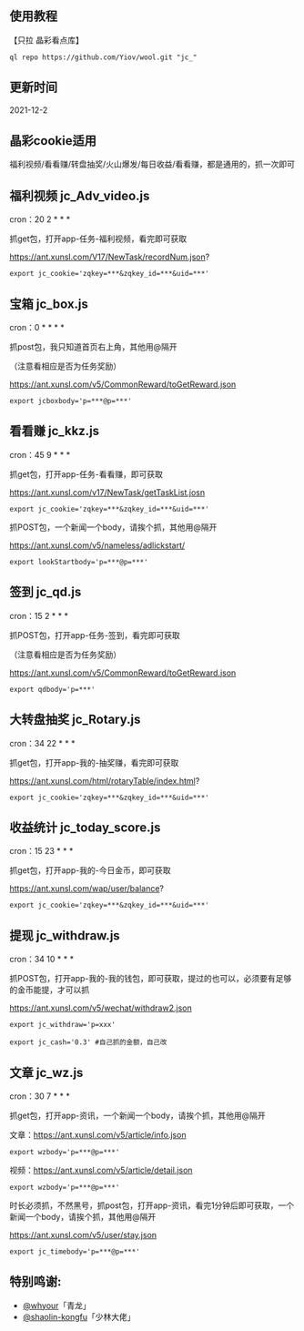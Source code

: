 ## 使用教程

【只拉 晶彩看点库】

    ql repo https://github.com/Yiov/wool.git "jc_"


## 更新时间

2021-12-2


## 晶彩cookie适用

福利视频/看看赚/转盘抽奖/火山爆发/每日收益/看看赚，都是通用的，抓一次即可





## 福利视频 jc_Adv_video.js


cron：20 2 * * *

抓get包，打开app-任务-福利视频，看完即可获取

https://ant.xunsl.com/V17/NewTask/recordNum.json?

    export jc_cookie='zqkey=***&zqkey_id=***&uid=***'






## 宝箱 jc_box.js


cron：0 * * * *

抓post包，我只知道首页右上角，其他用@隔开

（注意看相应是否为任务奖励）

https://ant.xunsl.com/v5/CommonReward/toGetReward.json


    export jcboxbody='p=***@p=***'




## 看看赚 jc_kkz.js


cron：45 9 * * *

抓get包，打开app-任务-看看赚，即可获取

https://ant.xunsl.com/v17/NewTask/getTaskList.josn

    export jc_cookie='zqkey=***&zqkey_id=***&uid=***'

抓POST包，一个新闻一个body，请挨个抓，其他用@隔开

https://ant.xunsl.com/v5/nameless/adlickstart/

    export lookStartbody='p=***@p=***'







## 签到 jc_qd.js


cron：15 2 * * *

抓POST包，打开app-任务-签到，看完即可获取

（注意看相应是否为任务奖励）

https://ant.xunsl.com/v5/CommonReward/toGetReward.json


    export qdbody='p=***'





## 大转盘抽奖 jc_Rotary.js


cron：34 22 * * *

抓get包，打开app-我的-抽奖赚，看完即可获取

https://ant.xunsl.com/html/rotaryTable/index.html?

    export jc_cookie='zqkey=***&zqkey_id=***&uid=***'





## 收益统计 jc_today_score.js


cron：15 23 * * *

抓get包，打开app-我的-今日金币，即可获取

https://ant.xunsl.com/wap/user/balance?

    export jc_cookie='zqkey=***&zqkey_id=***&uid=***'





## 提现 jc_withdraw.js


cron：34 10 * * *

抓POST包，打开app-我的-我的钱包，即可获取，提过的也可以，必须要有足够的金币能提，才可以抓

https://ant.xunsl.com/v5/wechat/withdraw2.json

    export jc_withdraw='p=xxx'

    export jc_cash='0.3' #自己抓的金额，自己改





## 文章 jc_wz.js


cron：30 7 * * *

抓get包，打开app-资讯，一个新闻一个body，请挨个抓，其他用@隔开

文章：https://ant.xunsl.com/v5/article/info.json

    export wzbody='p=***@p=***'

视频：https://ant.xunsl.com/v5/article/detail.json

    export wzbody='p=***@p=***'

时长必须抓，不然黑号，抓post包，打开app-资讯，看完1分钟后即可获取，一个新闻一个body，请挨个抓，其他用@隔开

https://ant.xunsl.com/v5/user/stay.json

    export jc_timebody='p=***@p=***'








## 特别鸣谢:

* [@whyour](https://github.com/whyour/qinglong)「青龙」
* [@shaolin-kongfu](https://github.com/shaolin-kongfu/js_scripts/)「少林大佬」
